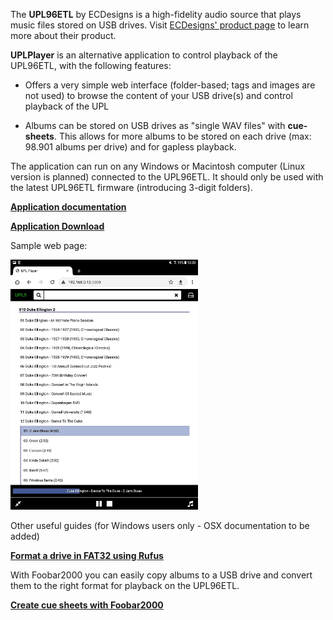 
The **UPL96ETL** by ECDesigns is a high-fidelity audio source that plays music files stored on USB drives. Visit [ECDesigns' product page](https://www.ecdesigns.nl/en/blog/upl96etl) to learn more about their product. 

**UPLPlayer** is an alternative application to control playback of the UPL96ETL, with the following features:

- Offers a very simple web interface (folder-based; tags and images are not used) to browse the content of your USB drive(s) and control playback of the UPL

- Albums can be stored on USB drives as "single WAV files" with **cue-sheets**. This allows for more albums to be stored on each drive (max: 98.901 albums per drive) and for gapless playback.

The application can run on any Windows or Macintosh computer (Linux version is planned) connected to the UPL96ETL. It should only be used with the latest UPL96ETL firmware (introducing 3-digit folders).

**[Application documentation](./UPLPlayer.pdf)**

**[Application Download](https://drive.google.com/drive/folders/1w9G3euD2XyKdjl2znDo2AxkBYdmLkoP0?usp=sharing)**

Sample web page:

<img src="./UPLPlayer.jpg" alt="drawing" width="300"/>

Other useful guides (for Windows users only - OSX documentation to be added)

**[Format a drive in FAT32 using Rufus](./Rufus.pdf)**

With Foobar2000 you can easily copy albums to a USB drive and convert them to the right format for playback on the UPL96ETL. 

 

**[Create cue sheets with Foobar2000](./Foobar.pdf)**




